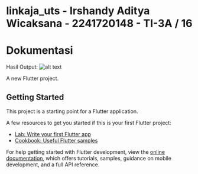 # linkaja_uts - Irshandy Aditya Wicaksana - 2241720148 - TI-3A / 16
# Dokumentasi
Hasil Output:
![alt text](dokumentasi_uts.gif)

A new Flutter project.

## Getting Started

This project is a starting point for a Flutter application.

A few resources to get you started if this is your first Flutter project:

- [Lab: Write your first Flutter app](https://docs.flutter.dev/get-started/codelab)
- [Cookbook: Useful Flutter samples](https://docs.flutter.dev/cookbook)

For help getting started with Flutter development, view the
[online documentation](https://docs.flutter.dev/), which offers tutorials,
samples, guidance on mobile development, and a full API reference.
